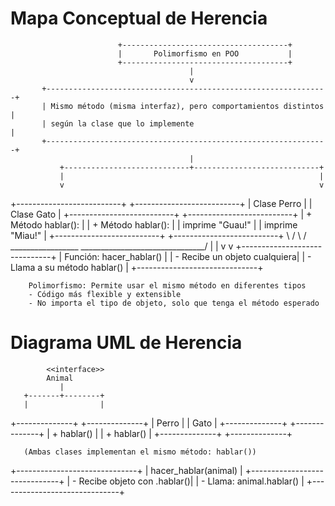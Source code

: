 # Mapa Conceptual de Herencia 

                            +-------------------------------------+
                            |       Polimorfismo en POO           |
                            +-------------------------------------+
                                            |
                                            v
           +---------------------------------------------------------------+
           | Mismo método (misma interfaz), pero comportamientos distintos |
           | según la clase que lo implemente                              |
           +---------------------------------------------------------------+
                                            |
               +----------------------------+----------------------------+
               |                                                         |
               v                                                         v
+--------------------------+                              +--------------------------+
|     Clase Perro          |                              |     Clase Gato           |
+--------------------------+                              +--------------------------+
| + Método hablar():       |                              | + Método hablar():       |
|   imprime "Guau!"        |                              |   imprime "Miau!"        |
+--------------------------+                              +--------------------------+
               \                                                         /
                \                                                       /
                 \_________________    _______________________________/
                                   |  |
                                   v  v
                        +------------------------------+
                        |  Función: hacer_hablar()     |
                        |  - Recibe un objeto cualquiera|
                        |  - Llama a su método hablar() |
                        +------------------------------+

        Polimorfismo: Permite usar el mismo método en diferentes tipos
        - Código más flexible y extensible
        - No importa el tipo de objeto, solo que tenga el método esperado

# Diagrama UML de Herencia 

            <<interface>>
            Animal
               |
       +-------+--------+
       |                |
+--------------+  +--------------+
|    Perro     |  |    Gato      |
+--------------+  +--------------+
| + hablar()   |  | + hablar()   |
+--------------+  +--------------+

       (Ambas clases implementan el mismo método: hablar())

+------------------------------+
|      hacer_hablar(animal)    |
+------------------------------+
| - Recibe objeto con .hablar()|
| - Llama: animal.hablar()     |
+------------------------------+
